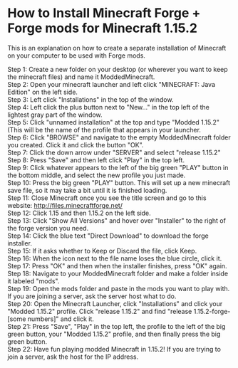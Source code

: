 # How to Install Minecraft Forge + Forge mods for Minecraft 1.15.2
This is an explanation on how to create a separate installation of Minecraft on your computer to be used with Forge mods.


Step 1: Create a new folder on your desktop (or wherever you want to keep the minecraft files) and name it ModdedMinecraft.  
Step 2: Open your minecraft launcher and left click "MINECRAFT: Java Edition" on the left side.  
Step 3: Left click "Installations" in the top of the window.  
Step 4: Left click the plus button next to "New..." in the top left of the lightest gray part of the window.   
Step 5: Click "unnamed installation" at the top and type "Modded 1.15.2" (This will be the name of the profile that appears in your launcher.    
Step 6: Click "BROWSE" and navigate to the empty ModdedMinecraft folder you created.  Click it and click the button "OK".   
Step 7: Click the down arrow under "SERVER" and select "release 1.15.2"   
Step 8: Press "Save" and then left click "Play" in the top left.   
Step 9: Click whatever appears to the left of the big green "PLAY" button in the bottom middle, and select the new profile you just made.   
Step 10: Press the big green "PLAY" button.  This will set up a new minecraft save file, so it may take a bit until it is finished loading.   
Step 11: Close Minecraft once you see the title screen and go to this website: http://files.minecraftforge.net/     
Step 12: Click 1.15 and then 1.15.2 on the left side.     
Step 13: Click "Show All Versions" and hover over "Installer" to the right of the forge version you need.     
Step 14: Click the blue text "Direct Download" to download the forge installer.    
Step 15: If it asks whether to Keep or Discard the file, click Keep.      
Step 16: When the icon next to the file name loses the blue circle, click it.     
Step 17: Press "OK" and then when the installer finishes, press "OK" again.    
Step 18: Navigate to your ModdedMinecraft folder and make a folder inside it labeled "mods".    
Step 19: Open the mods folder and paste in the mods you want to play with. If you are joining a server, ask the server host what to do.   
Step 20: Open the Minecraft Launcher, click "Installations" and click your "Modded 1.15.2" profile.  Click "release 1.15.2" and find "release 1.15.2-forge-[some numbers]" and click it.    
Step 21: Press "Save", "Play" in the top left, the profile to the left of the big green button, your "Modded 1.15.2" profile, and then finally press the big green button.      
Step 22: Have fun playing modded Minecraft in 1.15.2!  If you are trying to join a server, ask the host for the IP address.
